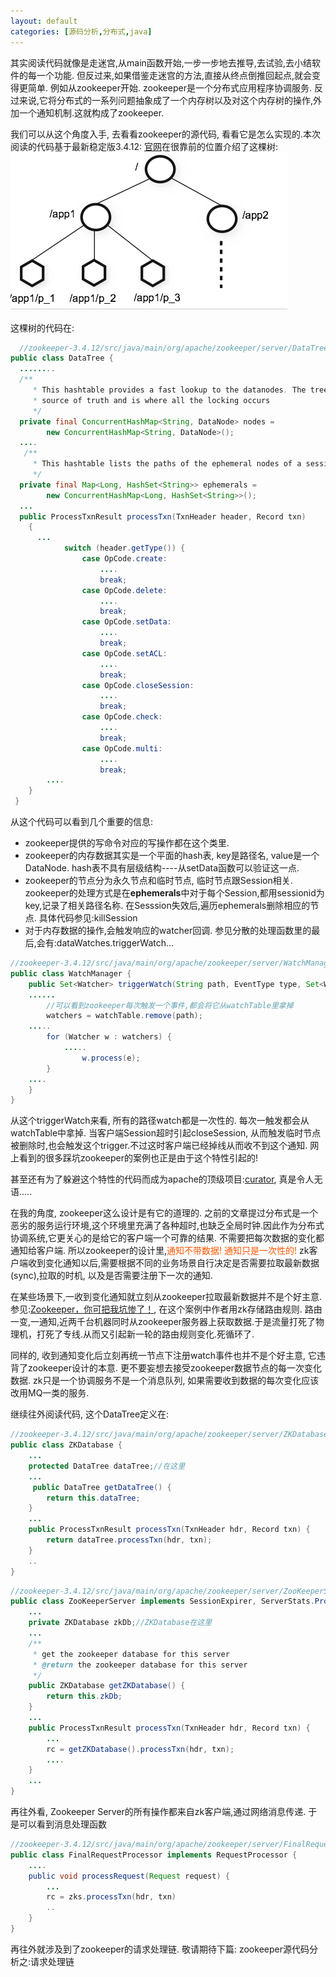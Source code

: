 ```yaml
---
layout: default
categories: [源码分析,分布式,java]
---
```

其实阅读代码就像是走迷宫,从main函数开始,一步一步地去推导,去试验,去小结软件的每一个功能.
但反过来,如果借鉴走迷宫的方法,直接从终点倒推回起点,就会变得更简单.
例如从zookeeper开始. zookeeper是一个分布式应用程序协调服务. 反过来说,它将分布式的一系列问题抽象成了一个内存树以及对这个内存树的操作,外加一个通知机制.这就构成了zookeeper.

我们可以从这个角度入手, 去看看zookeeper的源代码, 看看它是怎么实现的.本次阅读的代码基于最新稳定版3.4.12:
[官网](https://zookeeper.apache.org/doc/current/zookeeperOver.html)在很靠前的位置介绍了这棵树:
<img src='/static/image/code_analyze/19c0614ff4b52173a466c936034e5458.png' />

这棵树的代码在:
```java
  //zookeeper-3.4.12/src/java/main/org/apache/zookeeper/server/DataTree.java
public class DataTree {
  ........
  /**
     * This hashtable provides a fast lookup to the datanodes. The tree is the
     * source of truth and is where all the locking occurs
     */
  private final ConcurrentHashMap<String, DataNode> nodes =
        new ConcurrentHashMap<String, DataNode>();
  ....
   /**
     * This hashtable lists the paths of the ephemeral nodes of a session.
     */
  private final Map<Long, HashSet<String>> ephemerals =
        new ConcurrentHashMap<Long, HashSet<String>>();
  ...
  public ProcessTxnResult processTxn(TxnHeader header, Record txn)
    {
      ...
            switch (header.getType()) {
                case OpCode.create:
                    ....
                    break;
                case OpCode.delete:
                    ....
                    break;
                case OpCode.setData:
                    ....
                    break;
                case OpCode.setACL:
                    ....
                    break;
                case OpCode.closeSession:
                    ....
                    break;
                case OpCode.check:
                    ....
                    break;
                case OpCode.multi:
                    ....
                    break;
        ....
    }
 }
```
从这个代码可以看到几个重要的信息:
* zookeeper提供的写命令对应的写操作都在这个类里.
* zookeeper的内存数据其实是一个平面的hash表, key是路径名, value是一个DataNode. hash表不具有层级结构----从setData函数可以验证这一点.
* zookeeper的节点分为永久节点和临时节点, 临时节点跟Session相关. zookeeper的处理方式是在**ephemerals**中对于每个Session,都用sessionid为key,记录了相关路径名称. 在Sesssion失效后,遍历ephemerals删除相应的节点. 具体代码参见:killSession
* 对于内存数据的操作,会触发响应的watcher回调. 参见分散的处理函数里的最后,会有:dataWatches.triggerWatch...
```java
//zookeeper-3.4.12/src/java/main/org/apache/zookeeper/server/WatchManager.java
public class WatchManager {
	public Set<Watcher> triggerWatch(String path, EventType type, Set<Watcher> supress) {
	......
		//可以看到zookeeper每次触发一个事件,都会将它从watchTable里拿掉
		watchers = watchTable.remove(path);
	.....
		for (Watcher w : watchers) {
			.....
				w.process(e);
		}
	....
	}
}
```

从这个triggerWatch来看, 所有的路径watch都是一次性的. 每次一触发都会从watchTable中拿掉.
当客户端Session超时引起closeSession, 从而触发临时节点被删除时,也会触发这个trigger.不过这时客户端已经掉线从而收不到这个通知.
网上看到的很多踩坑zookeeper的案例也正是由于这个特性引起的!

甚至还有为了躲避这个特性的代码而成为apache的顶级项目:[curator](http://curator.apache.org/), 真是令人无语.....

在我的角度, zookeeper这么设计是有它的道理的. 之前的文章提过分布式是一个恶劣的服务运行环境,这个环境里充满了各种超时,也缺乏全局时钟.因此作为分布式协调系统,它更关心的是给它的客户端一个可靠的结果. 不需要把每次数据的变化都通知给客户端.
所以zookeeper的设计里,<font color="#FF550">通知不带数据! 通知只是一次性的!</font>  zk客户端收到变化通知以后,需要根据不同的业务场景自行决定是否需要拉取最新数据(sync),拉取的时机, 以及是否需要注册下一次的通知.

在某些场景下,一收到变化通知就立刻从zookeeper拉取最新数据并不是个好主意.
参见:[Zookeeper，你可把我坑惨了！](https://www.jianshu.com/p/81601bb6914b), 在这个案例中作者用zk存储路由规则. 路由一变,一通知,近两千台机器同时从zookeeper服务器上获取数据.于是流量打死了物理机，打死了专线.从而又引起新一轮的路由规则变化.死循环了.

同样的, 收到通知变化后立刻再统一节点下注册watch事件也并不是个好主意, 它违背了zookeeper设计的本意. 更不要妄想去接受zookeeper数据节点的每一次变化数据. zk只是一个协调服务不是一个消息队列, 如果需要收到数据的每次变化应该改用MQ一类的服务.


继续往外阅读代码, 这个DataTree定义在:
```java
//zookeeper-3.4.12/src/java/main/org/apache/zookeeper/server/ZKDatabase.java
public class ZKDatabase {
	...
	protected DataTree dataTree;//在这里
	...
	 public DataTree getDataTree() {
        return this.dataTree;
    }
	...
	public ProcessTxnResult processTxn(TxnHeader hdr, Record txn) {
        return dataTree.processTxn(hdr, txn);
    }
	..
}
```
```java
//zookeeper-3.4.12/src/java/main/org/apache/zookeeper/server/ZooKeeperServer.java
public class ZooKeeperServer implements SessionExpirer, ServerStats.Provider {
	...
	private ZKDatabase zkDb;//ZKDatabase在这里
	...
	/**
     * get the zookeeper database for this server
     * @return the zookeeper database for this server
     */
    public ZKDatabase getZKDatabase() {
        return this.zkDb;
    }
	...
	public ProcessTxnResult processTxn(TxnHeader hdr, Record txn) {
		...
		rc = getZKDatabase().processTxn(hdr, txn);
		....
	}
	...
}
```

再往外看, Zookeeper Server的所有操作都来自zk客户端,通过网络消息传递.
于是可以看到消息处理函数
```java 
//zookeeper-3.4.12/src/java/main/org/apache/zookeeper/server/FinalRequestProcessor.java
public class FinalRequestProcessor implements RequestProcessor {
	....
	public void processRequest(Request request) {
		...
		rc = zks.processTxn(hdr, txn)
		..
	}
}
```
再往外就涉及到了zookeeper的请求处理链. 敬请期待下篇: zookeeper源代码分析之:请求处理链